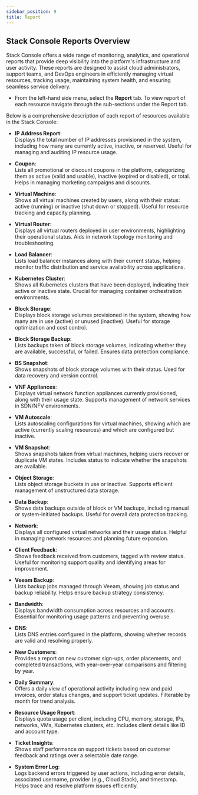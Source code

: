 ```yaml
---
sidebar_position: 9
title: Report
---
```


## Stack Console Reports Overview

Stack Console offers a wide range of monitoring, analytics, and operational reports that provide deep visibility into the platform's infrastructure and user activity. These reports are designed to assist cloud administrators, support teams, and DevOps engineers in efficiently managing virtual resources, tracking usage, maintaining system health, and ensuring seamless service delivery.

- From the left-hand side menu, select the **Report** tab. To view report of each resource navigate through the sub-sections under the Report tab. 

Below is a comprehensive description of each report of resources available in the Stack Console:

- **IP Address Report**:  
  Displays the total number of IP addresses provisioned in the system, including how many are currently active, inactive, or reserved. Useful for managing and auditing IP resource usage.

- **Coupon**:  
  Lists all promotional or discount coupons in the platform, categorizing them as active (valid and usable), inactive (expired or disabled), or total. Helps in managing marketing campaigns and discounts.

- **Virtual Machine**:  
  Shows all virtual machines created by users, along with their status: active (running) or inactive (shut down or stopped). Useful for resource tracking and capacity planning.

- **Virtual Router**:  
  Displays all virtual routers deployed in user environments, highlighting their operational status. Aids in network topology monitoring and troubleshooting.

- **Load Balancer**:  
  Lists load balancer instances along with their current status, helping monitor traffic distribution and service availability across applications.

- **Kubernetes Cluster**:  
  Shows all Kubernetes clusters that have been deployed, indicating their active or inactive state. Crucial for managing container orchestration environments.

- **Block Storage**:  
  Displays block storage volumes provisioned in the system, showing how many are in use (active) or unused (inactive). Useful for storage optimization and cost control.

- **Block Storage Backup**:  
  Lists backups taken of block storage volumes, indicating whether they are available, successful, or failed. Ensures data protection compliance.

- **BS Snapshot**:  
  Shows snapshots of block storage volumes with their status. Used for data recovery and version control.

- **VNF Appliances**:  
  Displays virtual network function appliances currently provisioned, along with their usage state. Supports management of network services in SDN/NFV environments.

- **VM Autoscale**:  
  Lists autoscaling configurations for virtual machines, showing which are active (currently scaling resources) and which are configured but inactive.

- **VM Snapshot**:  
  Shows snapshots taken from virtual machines, helping users recover or duplicate VM states. Includes status to indicate whether the snapshots are available.

- **Object Storage**:  
  Lists object storage buckets in use or inactive. Supports efficient management of unstructured data storage.

- **Data Backup**:  
  Shows data backups outside of block or VM backups, including manual or system-initiated backups. Useful for overall data protection tracking.

- **Network**:  
  Displays all configured virtual networks and their usage status. Helpful in managing network resources and planning future expansion.

- **Client Feedback**:  
  Shows feedback received from customers, tagged with review status. Useful for monitoring support quality and identifying areas for improvement.

- **Veeam Backup**:  
  Lists backup jobs managed through Veeam, showing job status and backup reliability. Helps ensure backup strategy consistency.

- **Bandwidth**:  
  Displays bandwidth consumption across resources and accounts. Essential for monitoring usage patterns and preventing overuse.

- **DNS**:  
  Lists DNS entries configured in the platform, showing whether records are valid and resolving properly.

- **New Customers**:  
  Provides a report on new customer sign-ups, order placements, and completed transactions, with year-over-year comparisons and filtering by year.

- **Daily Summary**:  
  Offers a daily view of operational activity including new and paid invoices, order status changes, and support ticket updates. Filterable by month for trend analysis.

- **Resource Usage Report**:  
  Displays quota usage per client, including CPU, memory, storage, IPs, networks, VMs, Kubernetes clusters, etc. Includes client details like ID and account type.

- **Ticket Insights**:  
  Shows staff performance on support tickets based on customer feedback and ratings over a selectable date range.

- **System Error Log**:  
  Logs backend errors triggered by user actions, including error details, associated username, provider (e.g., Cloud Stack), and timestamp. Helps trace and resolve platform issues efficiently.

